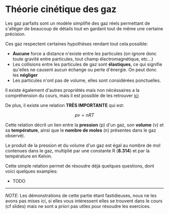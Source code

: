 # Théorie cinétique des gaz





Les gaz parfaits sont un modèle simplifié des gaz réels permettant de s'alléger de beaucoup de détails tout en gardant tout de même une certaine précision.


Ces gaz respectent certaines hypothèses rendant tout cela possible:

- **Aucune** force a distance n'existe entre les particules (on ignore donc toute gravité entre particules, tout champ électromagnétique, etc...)
- Les collisions entre les particules de gaz sont **élastiques**, ce qui signifie qu'elles ne causent aucun échange ou perte d'énergie. On peut donc les **négliger**
- Les particules n'ont pas de volume, elles sont considérées ponctuelles.

Il existe également d'autres propriétés mais non nécéssaires a la compréhension du cours, mais il est possible de les retrouver [ici][1]


De plus, il existe une relation **TRÈS IMPORTANTE** qui est:

$$ pv = nRT $$

Cette relation décrit un lien entre la **pression** (p) d'un gaz, son **volume** (v) et sa **température**, ainsi que le **nombre de moles** (n) présentes dans le gaz observé).

Le produit de la pression et du volume d'un gaz est égal au nombre de mol contenues dans le gaz, multiplié par une constante R (**8.314**) et par la température en Kelvin.


Cette simple relation permet de résoudre déjà quelques questions, dont voici quelques examples:

- TODO

<hr/>

*NOTE*: Les démonstrations de cette partie étant fastidieuses, nous ne les avons pas mises ici, si elles vous intéressent elles se trouvent dans le cours (cf slides) mais ne sont
a priori pas utiles pour résoudre les exercices.


[1]: https://www.studysmarter.fr/resumes/physique-chimie/physique/gaz-parfait/

